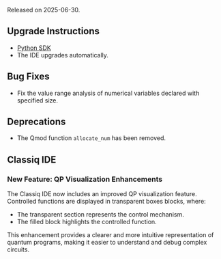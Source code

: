 Released on 2025-06-30.

## Upgrade Instructions

-   [Python SDK](../classiq_101/registration_installations.md/#platform-version-updates)
-   The IDE upgrades automatically.

## Bug Fixes

-   Fix the value range analysis of numerical variables declared with specified size.

## Deprecations

-   The Qmod function `allocate_num` has been removed.

## Classiq IDE

### New Feature: QP Visualization Enhancements

The Classiq IDE now includes an improved QP visualization feature. Controlled functions are displayed in transparent boxes blocks, where:

-   The transparent section represents the control mechanism.
-   The filled block highlights the controlled function.

This enhancement provides a clearer and more intuitive representation of quantum programs, making it easier to understand and debug complex circuits.

